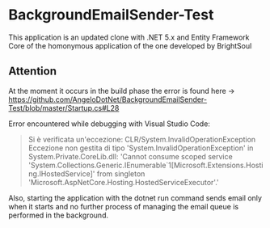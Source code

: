 # BackgroundEmailSender-Test
This application is an updated clone with .NET 5.x and Entity Framework Core of the homonymous application of the one developed by BrightSoul

## Attention
At the moment it occurs in the build phase the error is found here -> https://github.com/AngeloDotNet/BackgroundEmailSender-Test/blob/master/Startup.cs#L28

Error encountered while debugging with Visual Studio Code:
>Si è verificata un'eccezione: CLR/System.InvalidOperationException
Eccezione non gestita di tipo 'System.InvalidOperationException' in System.Private.CoreLib.dll: 'Cannot consume scoped service 'System.Collections.Generic.IEnumerable`1[Microsoft.Extensions.Hosting.IHostedService]' from singleton 'Microsoft.AspNetCore.Hosting.HostedServiceExecutor'.'

Also, starting the application with the dotnet run command sends email only when it starts and no further process of managing the email queue is performed in the background.
